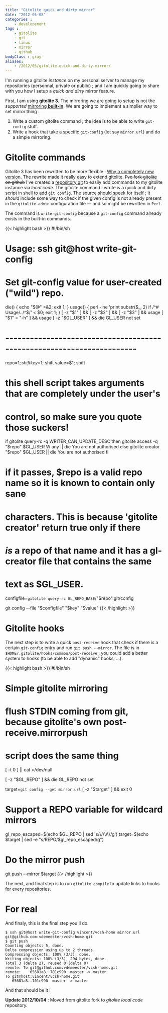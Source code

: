 ```yaml
---
title: "Gitolite quick and dirty mirror"
date: "2012-05-08"
categories :
    - developement
tags :
    - gitolite
    - git
    - linux
    - mirror
    - github
bodyClass : gray
aliases:
    - /2012/05/gitolite-quick-and-dirty-mirror/
---
```


I'm running a gitolite _instance_ on my personal server to manage my repositories
(personnal, private or public) ; and I am quickly going to share with you how I
setup a _quick and dirty_ mirror feature.

First, I am using **gitolite 3**. The mirroring we are going to setup is not the
_supported_ [mirroring **built-in**](http://sitaramc.github.com/gitolite/mirroring.html).
We are going to implement a simplier way to set mirror thing :

1. Write a custom gitolite command ; the idea is to be able to write `git-config`
   stuff.
2. Write a hook that take a specific `git-config` (let say `mirror.url`) and do
   a simple mirroring.

# Gitolite commands

Gitolite 3 has been rewritten to be more flexible : [Why a completely new version](http://sitaramc.github.com/gitolite/g3why.html).
The rewrite made it really easy to extend gitolite. <del>I've fork [gitolite](https://github.com/vdemeester/gitolite) on github</del>
I've created a [repository git](http://github.com/vdemeester/vdemeester-gitolite-local-code)
to easily add commands to my gitolite instance via _local code_. The gitolite command I wrote is
a quick and dirty script in shell to add `git config`. The source should speek
for itself ; It _should_ include some way to check if the given config is not 
already present in the `gitolite-admin` configuration file — and so might be
rewritten in `Perl`.

The command is `write-git-config` because a `git-config` command already exists
in the built-in commands.

{{< highlight bash >}}
#!/bin/sh

# Usage:    ssh git@host write-git-config <repo> <key> <value>
#
# Set git-config value for user-created ("wild") repo.

die() { echo "$@" >&2; exit 1; }
usage() { perl -lne 'print substr($_, 2) if /^# Usage/../^$/' < $0; exit 1; }
[ -z "$1" ] && [ -z "$2" ] && [ -z "$3" ] && usage
[ "$1" = "-h" ] && usage
[ -z "$GL_USER" ] && die GL_USER not set

# ----------------------------------------------------------------------
repo=$1; shift
key=$1; shift
value=$1; shift

# this shell script takes arguments that are completely under the user's
# control, so make sure you quote those suckers!

if gitolite query-rc -q WRITER_CAN_UPDATE_DESC
then
    gitolite access -q "$repo" $GL_USER W any || die You are not authorised
else
    gitolite creator "$repo" $GL_USER || die You are not authorised
fi

# if it passes, $repo is a valid repo name so it is known to contain only sane
# characters.  This is because 'gitolite creator' return true only if there
# *is* a repo of that name and it has a gl-creator file that contains the same
# text as $GL_USER.

configfile=`gitolite query-rc GL_REPO_BASE`/"$repo".git/config

git config --file "$configfile" "$key" "$value"
{{< /highlight >}}

# Gitolite hooks

The next step is to write a quick `post-receive` hook that check if there is a
certain `git-config` entry and run `git push --mirror`. The file is in 
`$HOME/.gitolite/hooks/common/post-receive` ; you could add a better system to
hooks (to be able to add "dynamic" hooks, …).

{{< highlight bash >}}
#!/bin/sh

# Simple gitolite mirroring

# flush STDIN coming from git, because gitolite's own post-receive.mirrorpush
# script does the same thing
[ -t 0 ] || cat >/dev/null

[ -z "$GL_REPO" ] && die GL_REPO not set

target=`git config --get mirror.url`
[ -z "$target" ] && exit 0

# Support a REPO variable for wildcard mirrors
gl_repo_escaped=$(echo $GL_REPO | sed 's/\//\\\//g')
target=$(echo $target | sed -e "s/REPO/$gl_repo_escaped/g")

# Do the mirror push
git push --mirror $target
{{< /highlight >}}

The next, and final step is to run `gitolite compile` to update links to hooks
for every repositories.

# For real

And finaly, this is the final step you'll do.

    $ ssh git@host write-git-config vincent/vcsh-home mirror.url git@github.com:vdemeester/vcsh-home.git
    $ git push
    Counting objects: 5, done.
    Delta compression using up to 2 threads.
    Compressing objects: 100% (3/3), done.
    Writing objects: 100% (3/3), 294 bytes, done.
    Total 3 (delta 2), reused 0 (delta 0)
    remote: To git@github.com:vdemeester/vcsh-home.git
    remote:    65681a8..701c990  master -> master
    To git@host:vincent/vcsh-home.git
       65681a8..701c990  master -> master

And that should be it !

__Update 2012/10/04__ : Moved from gitolite fork to _gitolite local code_
repository.
